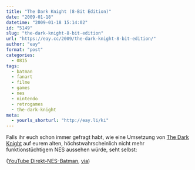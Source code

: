 ```yaml
---
title: "The Dark Knight (8-Bit Edition)"
date: "2009-01-18"
datetime: "2009-01-18 15:14:02"
id: "5149"
slug: "the-dark-knight-8-bit-edition"
url: "https://eay.cc/2009/the-dark-knight-8-bit-edition/"
author: "eay"
format: "post"
categories:
  - 0815
tags:
  - batman
  - fanart
  - filme
  - games
  - nes
  - nintendo
  - retrogames
  - the-dark-knight
meta:
  - yourls_shorturl: "http://eay.li/ki"
---
```


Falls ihr euch schon immer gefragt habt, wie eine Umsetzung von [The Dark Knight](//eay.cc/2008/christopher-nolans-batman/) auf eurem alten, höchstwahrscheinlich nicht mehr funktionstüchtigem NES aussehen würde, seht selbst:

 ([YouTube Direkt-NES-Batman](http://de.youtube.com/watch?v=dqz6utXc9B4), [via](http://www.kateinsclassics.com/2009/01/18/8-bit-batman-the-dark-knight/))
